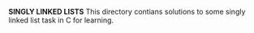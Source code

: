 **SINGLY LINKED LISTS**
This directory contians solutions to some singly linked list task in C for learning.

